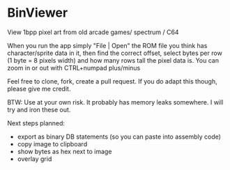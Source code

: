 # BinViewer
View 1bpp pixel art from old arcade games/ spectrum / C64 

When you run the app simply "File | Open" the ROM file you think has character/sprite data in it, then find the correct offset, select bytes per row (1 byte = 8 pixels width) and how many rows tall the pixel data is.
You can zoom in or out with CTRL+numpad plus/minus

Feel free to clone, fork, create a pull request. If you do adapt this though, please give me credit.

BTW: Use at your own risk. It probably has memory leaks somewhere. I will try and iron these out.

Next steps planned: 

* export as binary DB statements (so you can paste into assembly code)
* copy image to clipboard
* show bytes as hex next to image
* overlay grid 
